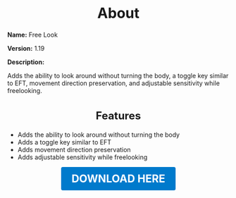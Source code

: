 <h1 style="text-align:center; font-size:2rem; font-weight:bold;">About</h1>

**Name:**
Free Look

**Version:**
1.19

**Description:**

Adds the ability to look around without turning the body, a toggle key similar to EFT, movement direction preservation, and adjustable sensitivity while freelooking.

<h2 style="text-align:center; font-size:1.5rem; font-weight:bold;">Features</h2>

- Adds the ability to look around without turning the body
- Adds a toggle key similar to EFT
- Adds movement direction preservation
- Adds adjustable sensitivity while freelooking





<p align="center"><a href="https://github.com/LiliaFramework/Modules/raw/refs/heads/gh-pages/freelook.zip" style="display:inline-block;padding:12px 24px;font-size:1.5rem;font-weight:bold;text-decoration:none;color:#fff;background-color:var(--md-primary-fg-color,#007acc);border-radius:4px;">DOWNLOAD HERE</a></p>